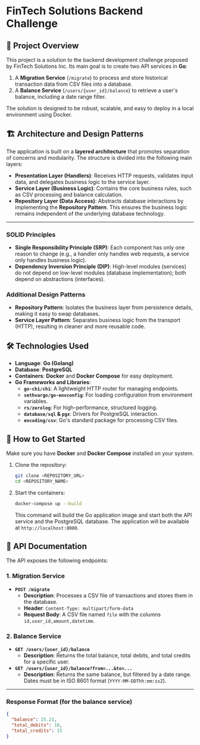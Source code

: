 # FinTech Solutions Backend Challenge

## 🚀 Project Overview

This project is a solution to the backend development challenge proposed by FinTech Solutions Inc. Its main goal is to create two API services in **Go**:
1. A **Migration Service** (`/migrate`) to process and store historical transaction data from CSV files into a database.
2. A **Balance Service** (`/users/{user_id}/balance`) to retrieve a user's balance, including a date range filter.

The solution is designed to be robust, scalable, and easy to deploy in a local environment using Docker.

## 🏗️ Architecture and Design Patterns

The application is built on a **layered architecture** that promotes separation of concerns and modularity. The structure is divided into the following main layers:

* **Presentation Layer (Handlers)**: Receives HTTP requests, validates input data, and delegates business logic to the service layer.
* **Service Layer (Business Logic)**: Contains the core business rules, such as CSV processing and balance calculation.
* **Repository Layer (Data Access)**: Abstracts database interactions by implementing the **Repository Pattern**. This ensures the business logic remains independent of the underlying database technology.

---

### **SOLID Principles**

* **Single Responsibility Principle (SRP)**: Each component has only one reason to change (e.g., a handler only handles web requests, a service only handles business logic).
* **Dependency Inversion Principle (DIP)**: High-level modules (services) do not depend on low-level modules (database implementation); both depend on abstractions (interfaces).

### **Additional Design Patterns**

* **Repository Pattern**: Isolates the business layer from persistence details, making it easy to swap databases.
* **Service Layer Pattern**: Separates business logic from the transport (HTTP), resulting in cleaner and more reusable code.

## 🛠️ Technologies Used

* **Language**: **Go (Golang)**
* **Database**: **PostgreSQL**
* **Containers**: **Docker** and **Docker Compose** for easy deployment.
* **Go Frameworks and Libraries**:
    * **`go-chi/chi`**: A lightweight HTTP router for managing endpoints.
    * **`sethvargo/go-envconfig`**: For loading configuration from environment variables.
    * **`rs/zerolog`**: For high-performance, structured logging.
    * **`database/sql` & `pgx`**: Drivers for PostgreSQL interaction.
    * **`encoding/csv`**: Go's standard package for processing CSV files.

## 🚀 How to Get Started

Make sure you have **Docker** and **Docker Compose** installed on your system.

1.  Clone the repository:
    ```bash
    git clone <REPOSITORY_URL>
    cd <REPOSITORY_NAME>
    ```

2.  Start the containers:
    ```bash
    docker-compose up --build
    ```
    This command will build the Go application image and start both the API service and the PostgreSQL database. The application will be available at `http://localhost:8080`.

## 📖 API Documentation

The API exposes the following endpoints:

### **1. Migration Service**

* **`POST /migrate`**
    * **Description**: Processes a CSV file of transactions and stores them in the database.
    * **Header**: `Content-Type: multipart/form-data`
    * **Request Body**: A CSV file named `file` with the columns `id,user_id,amount,datetime`.

### **2. Balance Service**

* **`GET /users/{user_id}/balance`**
    * **Description**: Returns the total balance, total debits, and total credits for a specific user.
* **`GET /users/{user_id}/balance?from=...&to=...`**
    * **Description**: Returns the same balance, but filtered by a date range. Dates must be in ISO 8601 format (`YYYY-MM-DDThh:mm:ssZ`).

---

### **Response Format (for the balance service)**

```json
{
  "balance": 25.21,
  "total_debits": 10,
  "total_credits": 15
}